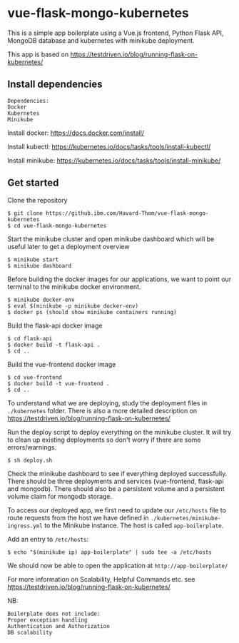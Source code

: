 # vue-flask-mongo-kubernetes

This is a simple app boilerplate using a Vue.js frontend, Python Flask API, MongoDB database and kubernetes with minikube deployment.

This app is based on https://testdriven.io/blog/running-flask-on-kubernetes/

## Install dependencies

    Dependencies:
    Docker
    Kubernetes
    Minikube

Install docker: https://docs.docker.com/install/

Install kubectl: https://kubernetes.io/docs/tasks/tools/install-kubectl/

Install minikube: https://kubernetes.io/docs/tasks/tools/install-minikube/

## Get started
Clone the repository

    $ git clone https://github.ibm.com/Havard-Thom/vue-flask-mongo-kubernetes
    $ cd vue-flask-mongo-kubernetes

Start the minikube cluster and open minikube dashboard which will be useful later to get a deployment overview

    $ minikube start
    $ minikube dashboard

Before building the docker images for our applications, we want to point our terminal to the minikube docker environment.

    $ minikube docker-env
    $ eval $(minikube -p minikube docker-env)
    $ docker ps (should show minikube containers running)

Build the flask-api docker image

    $ cd flask-api
    $ docker build -t flask-api .
    $ cd ..

Build the vue-frontend docker image

    $ cd vue-frontend
    $ docker build -t vue-frontend .
    $ cd ..

To understand what we are deploying, study the deployment files in `./kubernetes` folder. There is also a more detailed description on https://testdriven.io/blog/running-flask-on-kubernetes/

Run the deploy script to deploy everything on the minikube cluster. It will try to clean up existing deployments so don't worry if there are some errors/warnings.

    $ sh deploy.sh

Check the minikube dashboard to see if everything deployed successfully. There should be three deployments and services (vue-frontend, flask-api and mongodb). There should also be a persistent volume and a persistent volume claim for mongodb storage.

To access our deployed app, we first need to update our `/etc/hosts` file to route requests from the host we have defined in `./kubernetes/minikube-ingress.yml` to the Minikube instance. The host is called `app-boilerplate`.

Add an entry to `/etc/hosts`:

    $ echo "$(minikube ip) app-boilerplate" | sudo tee -a /etc/hosts

We should now be able to open the application at `http://app-boilerplate/`

For more information on Scalability, Helpful Commands etc. see https://testdriven.io/blog/running-flask-on-kubernetes/

NB:

    Boilerplate does not include:
    Proper exception handling
    Authentication and Authorization
    DB scalability
